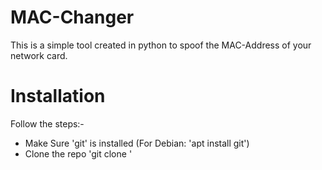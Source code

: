 # MAC-Changer
This is a simple tool created in python to spoof the MAC-Address of your network card.

# Installation
Follow the steps:-
  * Make Sure 'git' is installed (For Debian: 'apt install git')
  * Clone the repo 'git clone '
